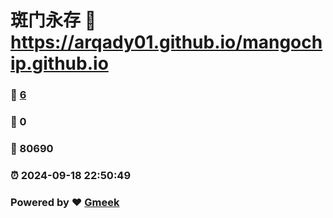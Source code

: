 # 斑门永存 :link: https://arqady01.github.io/mangochip.github.io 
### :page_facing_up: [6](https://arqady01.github.io/mangochip.github.io/tag.html) 
### :speech_balloon: 0 
### :hibiscus: 80690 
### :alarm_clock: 2024-09-18 22:50:49 
### Powered by :heart: [Gmeek](https://github.com/Meekdai/Gmeek)
